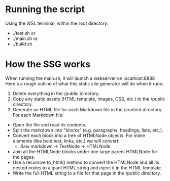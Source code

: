 # Running the script
Using the WSL terminal, within the root directory:
* ./test.sh
or
* ./main.sh
or
* ./build.sh

# How the SSG works
When running the main.sh, it will launch a webserver on localhost:8888
Here's a rough outline of what this static site generator will do when it runs:

1. Delete everything in the /public directory.
2. Copy any static assets (HTML template, images, CSS, etc.) to the /public directory.
3. Generate an HTML file for each Markdown file in the /content directory. For each Markdown file:
 * Open the file and read its contents.
 * Split the markdown into "blocks" (e.g. paragraphs, headings, lists, etc.).
 * Convert each block into a tree of HTMLNode objects. For inline elements (like bold text, links, etc.) we will convert:
   - Raw markdown -> TextNode -> HTMLNode
 * Join all the HTMLNode blocks under one large parent HTMLNode for the pages.
 * Use a recursive to_html() method to convert the HTMLNode and all its nested nodes to a giant HTML string and inject it in the HTML template.
 * Write the full HTML string to a file for that page in the /public directory.